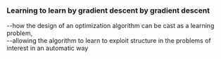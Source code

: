 
### Learning to learn by gradient descent by gradient descent
--how the design of an optimization algorithm can be cast as a learning problem,  
--allowing the algorithm to learn to exploit structure in the problems of interest in an automatic way
